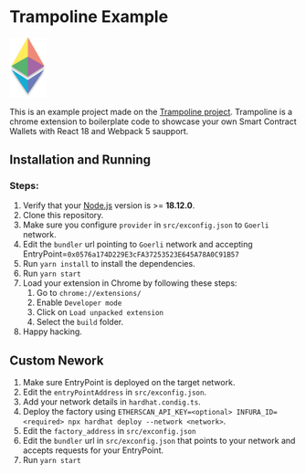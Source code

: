 # Trampoline Example

<img src="src/assets/img/icon-128.png" width="64"/>

This is an example project made on the [Trampoline project](https://github.com/plusminushalf/trampoline). Trampoline is a chrome extension to boilerplate code to showcase your own Smart Contract Wallets with React 18 and Webpack 5 saupport.

## Installation and Running

### Steps:

1. Verify that your [Node.js](https://nodejs.org/) version is >= **18.12.0**.
2. Clone this repository.
3. Make sure you configure `provider` in `src/exconfig.json` to `Goerli` network.
4. Edit the `bundler` url pointing to `Goerli` network and accepting EntryPoint=`0x0576a174D229E3cFA37253523E645A78A0C91B57`
5. Run `yarn install` to install the dependencies.
6. Run `yarn start`
7. Load your extension in Chrome by following these steps:
   1. Go to `chrome://extensions/`
   2. Enable `Developer mode`
   3. Click on `Load unpacked extension`
   4. Select the `build` folder.
8. Happy hacking.

## Custom Nework

1. Make sure EntryPoint is deployed on the target network.
2. Edit the `entryPointAddress` in `src/exconfig.json`.
3. Add your network details in `hardhat.condig.ts`.
4. Deploy the factory using `ETHERSCAN_API_KEY=<optional> INFURA_ID=<required> npx hardhat deploy --network <network>`.
5. Edit the `factory_address` in `src/exconfig.json`
6. Edit the `bundler` url in `src/exconfig.json` that points to your network and accepts requests for your EntryPoint.
7. Run `yarn start`
